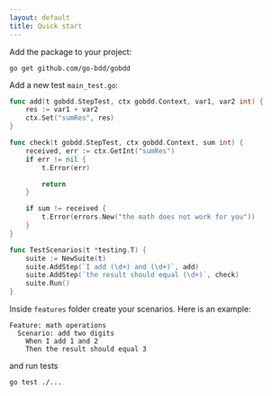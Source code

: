 ```yaml
---
layout: default
title: Quick start
---
```


Add the package to your project:

```
go get github.com/go-bdd/gobdd
```

Add a new test `main_test.go`:

```go
func add(t gobdd.StepTest, ctx gobdd.Context, var1, var2 int) {
	res := var1 + var2
	ctx.Set("sumRes", res)
}

func check(t gobdd.StepTest, ctx gobdd.Context, sum int) {
	received, err := ctx.GetInt("sumRes")
    if err != nil {
        t.Error(err)

        return
    }

	if sum != received {
        t.Error(errors.New("the math does not work for you"))
	}
}

func TestScenarios(t *testing.T) {
	suite := NewSuite(t)
	suite.AddStep(`I add (\d+) and (\d+)`, add)
	suite.AddStep(`the result should equal (\d+)`, check)
	suite.Run()
}
```

Inside `features` folder create your scenarios. Here is an example:

```gherkin
Feature: math operations
  Scenario: add two digits
    When I add 1 and 2
    Then the result should equal 3
```

and run tests

```bash
go test ./...
```
